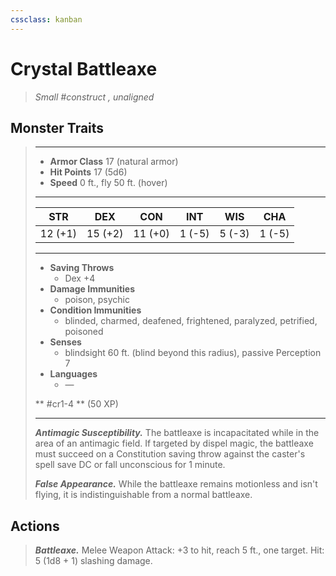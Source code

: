 ```yaml
---
cssclass: kanban
---
```


# Crystal Battleaxe
>*Small #construct , unaligned*
## Monster Traits
>___
>- **Armor Class** 17 (natural armor)
>- **Hit Points** 17 (5d6)
>- **Speed** 0 ft., fly 50 ft. (hover)
>___
>|STR|DEX|CON|INT|WIS|CHA|
>|:---:|:---:|:---:|:---:|:---:|:---:|
>|12 (+1)|15 (+2)|11 (+0)|1 (-5)|5 (-3)|1 (-5)|
>___
>- **Saving Throws**
>	 - Dex +4
>- **Damage Immunities**
>	 - poison, psychic
>- **Condition Immunities**
>	 - blinded, charmed, deafened, frightened, paralyzed, petrified, poisoned
>- **Senses**
>	 - blindsight 60 ft. (blind beyond this radius), passive Perception 7
>- **Languages**
>	 - —
>
> ** #cr1-4 ** (50 XP)
>___
>***Antimagic Susceptibility.*** The battleaxe is incapacitated while in the area of an antimagic field. If targeted by dispel magic, the battleaxe must succeed on a Constitution saving throw against the caster's spell save DC or fall unconscious for 1 minute.  
>
>***False Appearance.*** While the battleaxe remains motionless and isn't flying, it is indistinguishable from a normal battleaxe.  
>
## Actions
>***Battleaxe.*** Melee Weapon Attack: +3 to hit, reach 5 ft., one target. Hit: 5 (1d8 + 1) slashing damage.